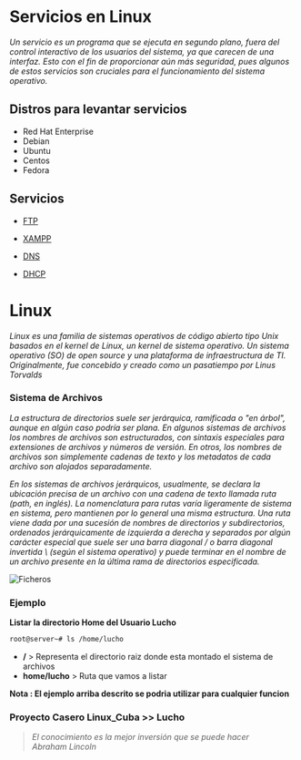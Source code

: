 # Servicios en Linux

_Un servicio es un programa que se ejecuta en segundo plano, fuera del control interactivo de los usuarios del sistema, ya que carecen de una interfaz. Esto con el fin de proporcionar aún más seguridad, pues algunos de estos servicios son cruciales para el funcionamiento del sistema operativo._

## Distros para levantar servicios 

* Red Hat Enterprise
* Debian
* Ubuntu
* Centos
* Fedora

## Servicios

* [FTP](./FTP/ftp.md)

* [XAMPP](./XAMPP/xampp.md)

* [DNS](./DNS/dns.md)

* [DHCP](./DHCP/dhcp.md)

# Linux

_Linux es una familia de sistemas operativos de código abierto tipo Unix basados ​​en el kernel de Linux, un kernel de sistema operativo. Un sistema operativo (SO) de open source y una plataforma de infraestructura de TI. Originalmente, fue concebido y creado como un pasatiempo por Linus Torvalds_


### Sistema de Archivos

_La estructura de directorios suele ser jerárquica, ramificada o "en árbol", aunque en algún caso podría ser plana. En algunos sistemas de archivos los nombres de archivos son estructurados, con sintaxis especiales para extensiones de archivos y números de versión. En otros, los nombres de archivos son simplemente cadenas de texto y los metadatos de cada archivo son alojados separadamente._

_En los sistemas de archivos jerárquicos, usualmente, se declara la ubicación precisa de un archivo con una cadena de texto llamada ruta (path, en inglés). La nomenclatura para rutas varía ligeramente de sistema en sistema, pero mantienen por lo general una misma estructura. Una ruta viene dada por una sucesión de nombres de directorios y subdirectorios, ordenados jerárquicamente de izquierda a derecha y separados por algún carácter especial que suele ser una barra diagonal / o barra diagonal invertida \ (según el sistema operativo) y puede terminar en el nombre de un archivo presente en la última rama de directorios especificada._

![Ficheros](https://i.blogs.es/b8d024/linux-file-system-hierarchy-linux-file-structure-optimized/original.jpg)

### Ejemplo

**Listar la directorio Home del Usuario Lucho**

```markdown
root@server~# ls /home/lucho
```

* **/** > Representa el directorio raiz donde esta montado el sistema de archivos
* **home/lucho** > Ruta que vamos a listar

**Nota : El ejemplo arriba descrito se podria utilizar para cualquier funcion**

### Proyecto Casero Linux_Cuba >> Lucho
                        
    

> _El conocimiento es la mejor inversión que se puede hacer_   
*_Abraham Lincoln_* 